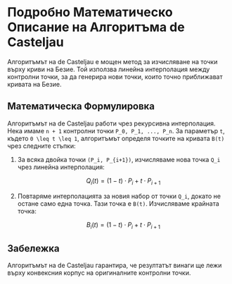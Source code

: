 # Подробно Математическо Описание на Алгоритъма de Casteljau

Алгоритъмът на de Casteljau е мощен метод за изчисляване на точки върху криви на Безие. Той използва линейна интерполация между контролни точки, за да генерира нови точки, които точно приближават кривата на Безие.

## Математическа Формулировка

Алгоритъмът на de Casteljau работи чрез рекурсивна интерполация. Нека имаме `n + 1` контролни точки `P_0, P_1, ..., P_n`. За параметър `t`, където `0 \leq t \leq 1`, алгоритъмът определя точките на кривата `B(t)` чрез следните стъпки:

1. За всяка двойка точки `(P_i, P_{i+1})`, изчисляваме нова точка `Q_i` чрез линейна интерполация:

   $$ 
   Q_i(t) = (1 - t) \cdot P_i + t \cdot P_{i+1} 
   $$

2. Повтаряме интерполацията за новия набор от точки `Q_i`, докато не остане само една точка. Тази точка е `B(t)`.
   Изчисляваме крайната точка:

   $$ 
   B_i(t) = (1 - t) \cdot P_i + t \cdot P_{i+1} 
   $$

## Забележка

Алгоритъмът на de Casteljau гарантира, че резултатът винаги ще лежи върху конвексния корпус на оригиналните контролни точки.
